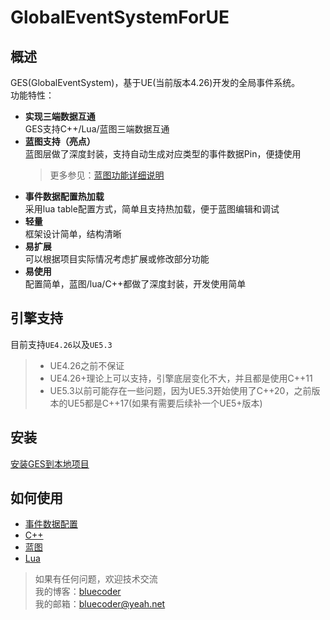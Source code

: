 # GlobalEventSystemForUE

## 概述
GES(GlobalEventSystem)，基于UE(当前版本4.26)开发的全局事件系统。  
功能特性：
* **实现三端数据互通**  
  GES支持C++/Lua/蓝图三端数据互通
* **蓝图支持（亮点）**  
  蓝图层做了深度封装，支持自动生成对应类型的事件数据Pin，便捷使用  
  > 更多参见：[蓝图功能详细说明](Docs/CN/Blueprint.md)
* **事件数据配置热加载**  
  采用lua table配置方式，简单且支持热加载，便于蓝图编辑和调试
* **轻量**  
  框架设计简单，结构清晰
* **易扩展**  
  可以根据项目实际情况考虑扩展或修改部分功能
* **易使用**  
  配置简单，蓝图/lua/C++都做了深度封装，开发使用简单
## 引擎支持
目前支持`UE4.26`以及`UE5.3`
> * UE4.26之前不保证
> * UE4.26+理论上可以支持，引擎底层变化不大，并且都是使用C++11
> * UE5.3以前可能存在一些问题，因为UE5.3开始使用了C++20，之前版本的UE5都是C++17(如果有需要后续补一个UE5+版本)
## 安装
[安装GES到本地项目](Docs/CN/Installation.md)
## 如何使用
* [事件数据配置](Docs/CN/CppEventConfig.md)
* [C++](Docs/CN/C++.md)
* [蓝图](Docs/CN/Blueprint.md)
* [Lua](Docs/CN/Lua.md)

> 如果有任何问题，欢迎技术交流  
> 我的博客：[bluecoder](https://www.zhihu.com/people/bluecoder_lxh)  
> 我的邮箱：bluecoder@yeah.net